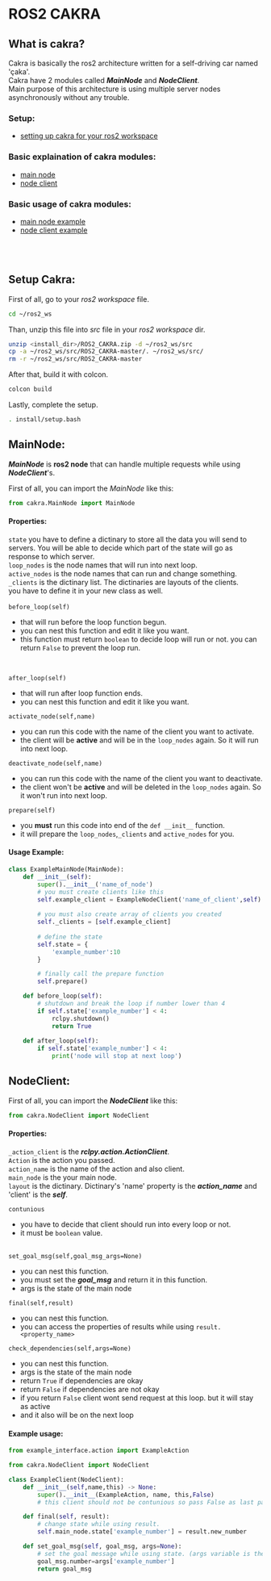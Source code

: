 # ROS2 CAKRA
## What is cakra?
Cakra is basically the ros2 architecture written for a self-driving car named 'çaka'. <br>Cakra have 2 modules called ***MainNode*** and ***NodeClient***.<br>
Main purpose of this architecture is using multiple server nodes asynchronously without any trouble.
<br>

### Setup:
- [setting up cakra for your ros2 workspace](#setup-cakra)


### Basic explaination of cakra modules:
- [main node](#mainnode)
- [node client](#nodeclient)


### Basic usage of cakra modules:
- [main node example](#usage-example)
- [node client example](#example-usage)

<br><br>

## Setup Cakra:

First of all, go to your *ros2 workspace* file.
```bash
cd ~/ros2_ws
```
Than, unzip this file into *src* file in your *ros2 workspace* dir.
```bash
unzip <install_dir>/ROS2_CAKRA.zip -d ~/ros2_ws/src
cp -a ~/ros2_ws/src/ROS2_CAKRA-master/. ~/ros2_ws/src/
rm -r ~/ros2_ws/src/ROS2_CAKRA-master
```
After that, build it with colcon.
```bash
colcon build
```
Lastly, complete the setup.
```bash
. install/setup.bash
```

## MainNode:
***MainNode*** is **ros2 node** that can handle multiple requests while using ***NodeClient***'s. 

First of all, you can import the *MainNode* like this:

```python
from cakra.MainNode import MainNode
```

#### Properties:
`state` you have to define a dictinary to store all the data you will send to servers. You will be able to decide which part of the state will go as response to which server.
<br>
`loop_nodes` is the node names that will run into next loop.
<br>
`active_nodes` is the node names that can run and change something.
<br>
`_clients` is the dictinary list. The dictinaries are layouts of the clients.
<br>
you have to define it in your new class as well.
<br><br>
`before_loop(self)`
- that will run before the loop function begun.
- you can nest this function and edit it like you want.
- this function must return `boolean` to decide loop will run or not. you can return `False` to prevent the loop run.
<br>

`after_loop(self)`
- that will run after loop function ends.
- you can nest this function and edit it like you want.

`activate_node(self,name)`
- you can run this code with the name of the client you want to activate.
- the client will be **active** and will be in the `loop_nodes` again. So it will run into next loop.

`deactivate_node(self,name)`
- you can run this code with the name of the client you want to deactivate.
- the client won't be **active** and will be deleted in the `loop_nodes` again. So it won't run into next loop.

`prepare(self)`
- you **must** run this code into end of the `def __init__` function.
- it will prepare the `loop_nodes`,`_clients` and `active_nodes` for you.

#### Usage Example:

```python
class ExampleMainNode(MainNode):
    def __init__(self):
        super().__init__('name_of_node')
        # you must create clients like this
        self.example_client = ExampleNodeClient('name_of_client',self)
        
        # you must also create array of clients you created 
        self._clients = [self.example_client]
        
        # define the state
        self.state = {
            'example_number':10
        }

        # finally call the prepare function
        self.prepare()

    def before_loop(self):
        # shutdown and break the loop if number lower than 4
        if self.state['example_number'] < 4:
            rclpy.shutdown()
            return True
    
    def after_loop(self):
        if self.state['example_number'] < 4:
            print('node will stop at next loop')
```

## NodeClient:

First of all, you can import the ***NodeClient*** like this:
```python
from cakra.NodeClient import NodeClient
```

#### Properties:
`_action_client` is the ***rclpy.action.ActionClient***.
<br>
`Action` is the action you passed.
<br>
`action_name` is the name of the action and also client.
<br>
`main_node` is the your main node.
<br>
`layout` is the dictinary. Dictinary's 'name' property is the ***action_name*** and 'client' is the ***self***.
<br>

`contunious`
- you have to decide that client should run into every loop or not.
- it must be `boolean` value.
<br><br>

`set_goal_msg(self,goal_msg_args=None)`
- you can nest this function.
- you must set the ***goal_msg*** and return it in this function.
- args is the state of the main node

`final(self,result)`
- you can nest this function.
- you can access the properties of results while using `result.<property_name>`

`check_dependencies(self,args=None)`
- you can nest this function.
- args is the state of the main node
- return `True` if dependencies are okay
- return `False` if dependencies are not okay
- if you return `False` client wont send request at this loop. but it will stay as active
- and it also will be on the next loop  

#### Example usage:

```python
from example_interface.action import ExampleAction

from cakra.NodeClient import NodeClient

class ExampleClient(NodeClient):
    def __init__(self,name,this) -> None:
        super().__init__(ExampleAction, name, this,False)
        # this client should not be contunious so pass False as last parameter.

    def final(self, result):
        # change state while using result.
        self.main_node.state['example_number'] = result.new_number

    def set_goal_msg(self, goal_msg, args=None):
        # set the goal message while using state. (args variable is the state)
        goal_msg.number=args['example_number']
        return goal_msg
```
